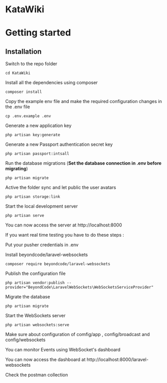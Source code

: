 # KataWiki

# Getting started

## Installation

Switch to the repo folder

    cd KataWiki

Install all the dependencies using composer

    composer install

Copy the example env file and make the required configuration changes in the .env file

    cp .env.example .env

Generate a new application key

    php artisan key:generate

Generate a new Passport authentication secret key

    php artisan passport:intsall

Run the database migrations (**Set the database connection in .env before migrating**)

    php artisan migrate

Active the folder sync and let public the user avatars

    php artisan storage:link

Start the local development server

    php artisan serve
    

You can now access the server at http://localhost:8000


If you want real time testing you have to do these steps :

Put your pusher credentials in .env

Install beyondcode/laravel-websockets

    composer require beyondcode/laravel-websockets
    
Publish the configuration file

    php artisan vendor:publish --provider="BeyondCode\LaravelWebSockets\WebSocketsServiceProvider"
    
Migrate the database

    php artisan migrate
    
Start the WebSockets server

    php artisan websockets:serve
    
Make sure about configuration of comfig/app , config/broadcast and config/websockets

You can monitor Events using WebSocket's dashboard 

You can now access the dashboard at http://localhost:8000/laravel-websockets


Check the postman collection
